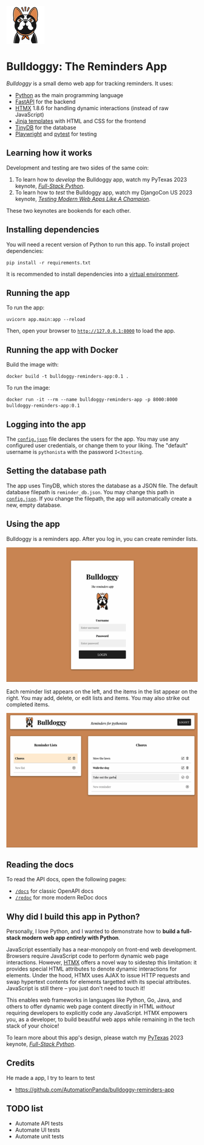 ![Bulldoggy Logo](static/img/logos/bulldoggy-100px.png)

# Bulldoggy: The Reminders App

*Bulldoggy* is a small demo web app for tracking reminders.
It uses:

* [Python](https://www.python.org/) as the main programming language
* [FastAPI](https://fastapi.tiangolo.com/) for the backend
* [HTMX](https://htmx.org/) 1.8.6 for handling dynamic interactions (instead of raw JavaScript)
* [Jinja templates](https://jinja.palletsprojects.com/en/3.1.x/) with HTML and CSS for the frontend
* [TinyDB](https://tinydb.readthedocs.io/en/latest/index.html) for the database
* [Playwright](https://playwright.dev/python/) and [pytest](https://docs.pytest.org/) for testing


## Learning how it works

Development and testing are two sides of the same coin:

1. To learn how to *develop* the Bulldoggy app, watch my PyTexas 2023 keynote, [*Full-Stack Python*](https://www.youtube.com/watch?v=ka5KRLUn47s).
2. To learn how to *test* the Bulldoggy app, watch my DjangoCon US 2023 keynote, [*Testing Modern Web Apps Like A Champion*](https://2023.djangocon.us/talks/keynote-testing-modern-web-apps-like-a-champion/).

These two keynotes are bookends for each other.


## Installing dependencies

You will need a recent version of Python to run this app.
To install project dependencies:

```
pip install -r requirements.txt
```

It is recommended to install dependencies into a [virtual environment](https://docs.python.org/3/library/venv.html).


## Running the app

To run the app:

```
uvicorn app.main:app --reload
```

Then, open your browser to [`http://127.0.0.1:8000`](http://127.0.0.1:8000) to load the app.



## Running the app with Docker

Build the image with:

```
docker build -t bulldoggy-reminders-app:0.1 .
```

To run the image:

```
docker run -it --rm --name bulldoggy-reminders-app -p 8000:8000 bulldoggy-reminders-app:0.1
```


## Logging into the app

The [`config.json`](config.json) file declares the users for the app.
You may use any configured user credentials, or change them to your liking.
The "default" username is `pythonista` with the password `I<3testing`.


## Setting the database path

The app uses TinyDB, which stores the database as a JSON file.
The default database filepath is `reminder_db.json`.
You may change this path in [`config.json`](config.json).
If you change the filepath, the app will automatically create a new, empty database.


## Using the app

Bulldoggy is a reminders app.
After you log in, you can create reminder lists.

![Bulldoggy login](static/img/readme/bulldoggy-login.png)

Each reminder list appears on the left,
and the items in the list appear on the right.
You may add, delete, or edit lists and items.
You may also strike out completed items.

![Bulldoggy reminders](static/img/readme/bulldoggy-reminders.png)


## Reading the docs

To read the API docs, open the following pages:

* [`/docs`](http://127.0.0.1:8000/docs) for classic OpenAPI docs
* [`/redoc`](http://127.0.0.1:8000/redoc) for more modern ReDoc docs


## Why did I build this app in Python?

Personally, I love Python, and I wanted to demonstrate how to **build a full-stack modern web app *entirely* with Python**.

JavaScript essentially has a near-monopoly on front-end web development.
Browsers require JavaScript code to perform dynamic web page interactions.
However, [HTMX](https://htmx.org/) offers a novel way to sidestep this limitation:
it provides special HTML attributes to denote dynamic interactions for elements.
Under the hood, HTMX uses AJAX to issue HTTP requests and swap hypertext contents for elements targetted with its special attributes.
JavaScript is still there – you just don't need to touch it!

This enables web frameworks in languages like Python, Go, Java, and others to offer dynamic web page content
directly in HTML *without* requiring developers to explicitly code any JavaScript.
HTMX empowers you, as a developer, to build beautiful web apps while remaining in the tech stack of your choice!

To learn more about this app's design, please watch my [PyTexas](https://www.pytexas.org/) 2023 keynote,
[*Full-Stack Python*](https://www.youtube.com/watch?v=ka5KRLUn47s).


## Credits

He made a app, I try to learn to test

* https://github.com/AutomationPanda/bulldoggy-reminders-app

## TODO list

* Automate API tests
* Automate UI tests
* Automate unit tests

